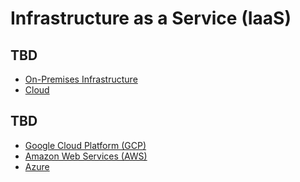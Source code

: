# Infrastructure as a Service (IaaS)

## TBD

- [On-Premises Infrastructure](/on-prem.md)
- [Cloud](/cloud.md)

## TBD

- [Google Cloud Platform (GCP)](/gcp/README.md)
- [Amazon Web Services (AWS)](/aws/README.md)
- [Azure](/azure/README.md)

<!--
https://github.com/run-x/opta
-->
